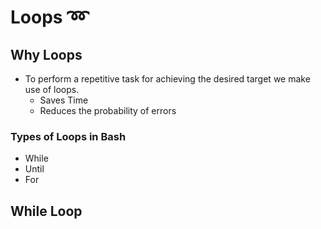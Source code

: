# Loops ➿

## Why Loops

- To perform a repetitive task for achieving the desired target we make use of loops.
  - Saves Time
  - Reduces the probability of errors 

### Types of Loops in Bash

- While
- Until
- For


## While Loop

